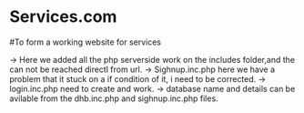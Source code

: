 # Services.com
#To form a working website for services

-> Here we added all the php serverside work on the includes folder,and the can not be reached directl from url. 
-> Sighnup.inc.php    here we have a problem that it stuck on a if condition of it, i need to be corrected.
-> login.inc.php need to create and work.
-> database name and details can be avilable from the dhb.inc.php and sighnup.inc.php files.
